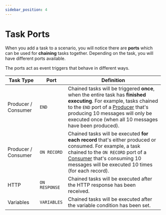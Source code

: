 ```yaml
---
sidebar_position: 4
---
```


# Task Ports

When you add a task to a scenario, you will notice there are **ports** which can be used for **chaining** tasks together. Depending on the task, you will have different ports available.

The ports act as event triggers that behave in different ways.&#x20;

| Task Type           | Port          | Definition                                                                                                                                                                                                                                                                                                       |
| ------------------- | ------------- | ---------------------------------------------------------------------------------------------------------------------------------------------------------------------------------------------------------------------------------------------------------------------------------------------------------------- |
| Producer / Consumer | `END`         | Chained tasks will be triggered **once**, when the entire task has **finished executing**. For example, tasks chained to the `END` port of a [Producer](/testing/features/building-tests/tasks/producer-task) that's producing 10 messages will only be executed once (when all 10 messages have been produced). |
| Producer / Consumer | `ON RECORD`   | Chained tasks will be executed **for each record** that's either produced or consumed. For example, a task chained to the `ON RECORD` port of a [Consumer](/testing/features/building-tests/tasks/consumer-task) that's consuming 10 messages will be executed 10 times (for each record).                       |
| HTTP                | `ON RESPONSE` | Chained tasks will be executed after the HTTP response has been received.                                                                                                                                                                                                                                        |
| Variables           | `VARIABLES`   | Chained tasks will be executed after the variable condition has been set.                                                                                                                                                                                                                                        |
